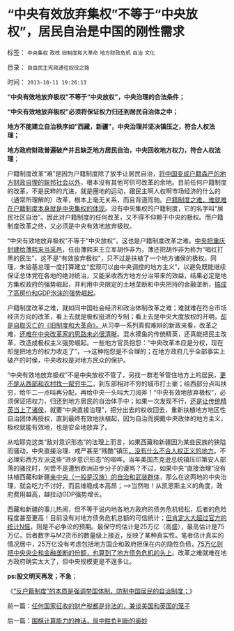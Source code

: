# “中央有效放弃集权”不等于“中央放权”，居民自治是中国的刚性需求

标签： `中央集权` `政改` `旧制度和大革命` `地方财政危机` `自治` `文化` 

目录： `自由民主宪政通往奴役之路`

时间： `2013-10-11 19:26:13`

**“中央有效地放弃极权”不等于“中央放权”，中央治理的合法条件；**

**“中央有效地放弃极权”必须将保证权力归还到居民自治体之中；**

**地方不能建立自治秩序如“西藏，新疆”，中央治理并坚决镇压之，符合人权法理；**

**地方政府财政普遍破产并且缺乏地方居民自治，中央回收地方权力，符合人权法理**；

户籍制度改革“难”是因为户籍制度除了放手让居民自治，[将中国变成户籍森严的地方财政自理的联邦社会以外](../../../2013/10/10/西方户籍制度将如何消解“高房价＋遗产税”？.md)，根本没有其他可供可改革的余地。目前任何户籍制度的改革，不是民粹的亢进，就是圈地的运动，跟民主啊人权啊市场经济的什么的（通常所理解的）改革，根本上毫无关系，而且背道而驰。[户籍制度之难，难就难在户籍制度本身就是中央集权的体现](../../../2013/10/9/南方系是反户籍制度的大本营，也是民粹的大本营.md)。没有中央集权的户籍制度，它的名字叫“居民社区自治”。因此对户籍制度的任何改革，又不得不仰赖于中央的极权。而户籍制度改革之终，又必须是中央有效地放弃极权。

“中央有效地放弃极权”不等于“中央放权”，这也是户籍制度改革之难。[中央把重庆封建给薄熙来当采邑](../../../2013/7/17/重庆模式和薄熙来的粉丝有着深厚的传统基础；.md)，任由薄熙来王立军胡作非为，薄还把胡作非为称为“唱红打黑的民生”，这不是“有效放弃极权”，只不过是扶植了一个地方诸侯的极权。同理，朱镕基总理一度打算建立“宏观可以由中央调控的地方主义”，以避免既能继续保证总体党在各地的绝对统治，又能采收西方地方分治带来的效益，结果必定是地方集权政府的强势崛起，并利用中央限定的土地垄断和中央把持的金融垄断，[搞成了高房价和GDP泡沫的强势崛起](../../../2013/10/8/遗产税是与高房价政策互补的中国梦吗？.md)。

户籍制度改革之难，就如同中国社会经济和政治体制改革之难；难就难在符合市场经济方向的改革，看上去就是极权挺进的专制；看上去是中央大度放权的开明，[却是自取灭亡的《旧制度和大革命》。](../../../2013/1/4/不要把《大革命和旧制度》读到狗肚子里去.md)从习李一系列真假难辩的新政来看，改革之难，[还难在中央改革家的思路未必很清晰](../../../2012/2/3/公有制的改革者不容易；为什么要“打着左灯向右拐”？.md)。混水摸鱼的传统精英，还真能把民主改革，改造成极权主义强势崛起。一些地方官员抱怨：“中央改革本应是分权，现在却是把地方的权力收走了”，——>这种抱怨是不合理的；在地方政府几乎全部事实上破产的时侯，中央收权是对地方民众的保护。

“中央有效地放弃极权”不是中央放权不管了，另找一群老爷管住地方上的居民，[更不是从西部和农村找一帮穷牛二](../../../2009/9/18/社会三权利益博羿的二对一组合.md)，到东部相对不穷的城市打土豪；给西部分点叫扶穷，给牛二一点叫再分配，再给中央一头叫大刀阔斧！“中央有效地放弃极权”，必须保证把权力，归还到地方居民的自治体手中；如果一次发现不行，[还是让传统精英当上了诸侯](../../../2009/9/10/军阀割据不是地方民主自治.md)，就要“中央直接治理”，把分出去的权收回去，重新扶植地方地区性自治团体再授权，直到最终有效地扶植起，因为自治而拥戴中央政体的地方主义，极权就能有效地，也是安全地放弃了。

从哈耶克这类“敌对意识形态”的法理上而言，如果西藏和新疆因为某些民族的狭隘而骚动，中央直接治理、戒严甚至“残酷”镇压[，没有什么不合人权正义的地方](../../../2009/7/12/法律共同利益框架下的统一是真正稳定的统一.md)。不必理彩西方左派这些“进步意识形态”的喧哗，当年美国杰克逊总统镇压印第安人部落的骚扰时，何尝不是遭到欧洲进步分子的谩骂？不过，如果中央“直接治理”没有扶植西藏和新疆[亲中央（一般是汉族）的自治和武装群体](../../../2010/9/15/中央集权的帝国社会缺乏自卫能力.md)，那么在这两地的中央治理，就会吃力不讨好，而且维稳成本高昂；——>当然啦！从凯恩斯主义的角度，政府费用越高，越拉动GDP强势增长。

西藏和新疆的事儿热闹，但不等于说内地各地方政府的债务危机轻松，后者的危险程度甚至更高！目前没有对地方债务危机总额的可信统计；[但肯定大大超过官方的统计N倍](../../../2013/7/29/地方债务危机当头，反思“共识”的几派主流经济学.md)，则是不必争论的预期。最保守的估计是25万亿（高盛），最高估计是75万亿，后者数字与M2货币的数量级上接近，反映了某种真实性。笔者估计真实的情况居中，25万亿没有考虑包括地方国企和政府担保在内的隐性负债，[75万亿则把中央央企和金融垄断的份额，也算到了地方债务危机的头上](../../../2013/9/8/中国没有破产法和联邦制，缺乏阻止债务危机扩散的防火墙.md)。改革之难就难在地方政府确实太大了，但中央规模更是不遑多让。

**ps:股文明天再发；不急**；

《[“反户籍制度”的本质是强调举国体制，防制中国居民的自治制度；](../../../2013/10/9/南方系是反户籍制度的大本营，也是民粹的大本营.md)》



前一篇：[任何国家征收的财产税都是非法的，兼谈美国和英国的笼子](../../../2013/10/11/任何国家征收的财产税都是非法的，兼谈美国和英国的笼子.md)

后一篇：[围棋计算能力的神话，局中胜负判断的奥妙](../../../2013/10/12/围棋计算能力的神话，局中胜负判断的奥妙.md)